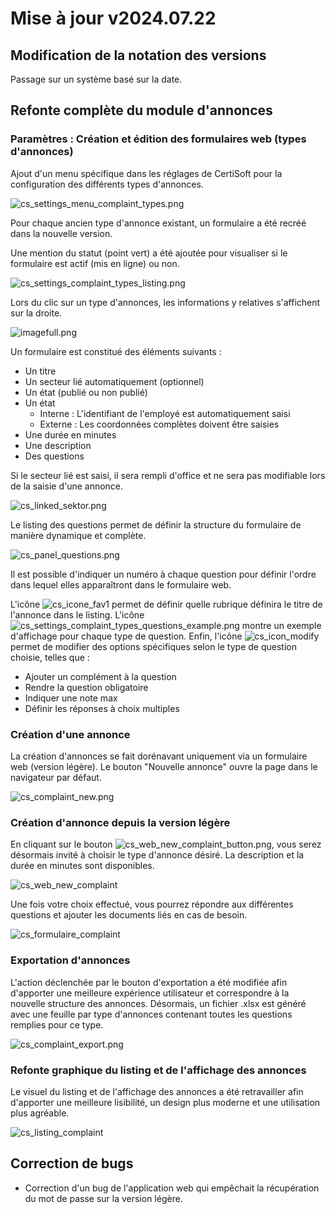 # Mise à jour v2024.07.22

## Modification de la notation des versions

Passage sur un système basé sur la date.

## Refonte complète du module d'annonces

### Paramètres : Création et édition des formulaires web (types d'annonces)

Ajout d'un menu spécifique dans les réglages de CertiSoft pour la configuration des différents types d'annonces.

![cs_settings_menu_complaint_types.png](cs_settings_menu_complaint_types.png)

Pour chaque ancien type d'annonce existant, un formulaire a été recréé dans la nouvelle version.

Une mention du statut (point vert) a été ajoutée pour visualiser si le formulaire est actif (mis en ligne) ou non.

![cs_settings_complaint_types_listing.png](cs_settings_complaint_types_listing.png)

Lors du clic sur un type d'annonces, les informations y relatives s'affichent sur la droite.

![imagefull.png](imagefull.png)

Un formulaire est constitué des éléments suivants :
- Un titre
- Un secteur lié automatiquement (optionnel)
- Un état (publié ou non publié)
- Un état
    - Interne : L'identifiant de l'employé est automatiquement saisi
    - Externe : Les coordonnées complètes doivent être saisies
- Une durée en minutes
- Une description
- Des questions

Si le secteur lié est saisi, il sera rempli d'office et ne sera pas modifiable lors de la saisie d'une annonce.

![cs_linked_sektor.png](cs_linked_sektor.png)

Le listing des questions permet de définir la structure du formulaire de manière dynamique et complète.

![cs_panel_questions.png](cs_panel_questions.png)

Il est possible d'indiquer un numéro à chaque question pour définir l'ordre dans lequel elles apparaîtront dans le formulaire web.

L'icône ![cs_icone_fav1](cs_icone_fav1.png) permet de définir quelle rubrique définira le titre de l'annonce dans le listing.
L'icône ![cs_settings_complaint_types_questions_example.png](cs_settings_complaint_types_questions_example.png) montre un exemple d'affichage pour chaque type de question.
Enfin, l'icône ![cs_icon_modify](cs_icon_modify.png) permet de modifier des options spécifiques selon le type de question choisie, telles que :
- Ajouter un complément à la question
- Rendre la question obligatoire
- Indiquer une note max
- Définir les réponses à choix multiples

### Création d'une annonce

La création d'annonces se fait dorénavant uniquement via un formulaire web (version légère). Le bouton "Nouvelle annonce" ouvre la page dans le navigateur par défaut.

![cs_complaint_new.png](cs_complaint_new.png)

### Création d'annonce depuis la version légère

En cliquant sur le bouton ![cs_web_new_complaint_button.png](cs_web_new_complaint_button.png), vous serez désormais invité à choisir le type d'annonce désiré. La description et la durée en minutes sont disponibles.

![cs_web_new_complaint](cs_web_new_complaint.png)

Une fois votre choix effectué, vous pourrez répondre aux différentes questions et ajouter les documents liés en cas de besoin.

![cs_formulaire_complaint](cs_formulaire_complaint.png)

### Exportation d'annonces

L'action déclenchée par le bouton d'exportation a été modifiée afin d'apporter une meilleure expérience utilisateur et correspondre à la nouvelle structure des annonces.
Désormais, un fichier .xlsx est généré avec une feuille par type d'annonces contenant toutes les questions remplies pour ce type.

![cs_complaint_export.png](cs_complaint_export.png)

### Refonte graphique du listing et de l'affichage des annonces

Le visuel du listing et de l'affichage des annonces a été retravailler afin d'apporter une meilleure lisibilité, un design plus moderne et une utilisation plus agréable.

![cs_listing_complaint](cs_listing_complaint.png)

## Correction de bugs

- Correction d'un bug de l'application web qui empêchait la récupération du mot de passe sur la version légère.